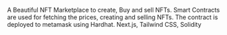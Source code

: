 A Beautiful NFT Marketplace to create, Buy and sell NFTs. Smart Contracts are used for fetching the prices, creating and selling NFTs. The contract is deployed to metamask using Hardhat.  Next.js, Tailwind CSS, Solidity
